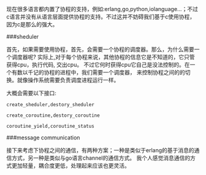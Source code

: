 
现在很多语言都内置了协程的支持，例如:erlang,go,python,iolanguage...；不过c语言并没有从语言层面提供协程的支持。不过这并不妨碍我们基于c使用协程，因为c是那么的强大。

###sheduler

首先，如果需要使用协程，首先，会需要一个协程的调度器。那么，为什么需要一个调度器呢?
实际上,对于每个协程来说，其他协程的信息它是不知道的，它只管获得cpu，执行代码, 交出cpu。
不过它何时获得cpu它自己是没法控制的。在一个有数以千记的协程的进程中，我们需要一个调度器，
来控制协程之间的的切换。就像操作系统需要负责调度进程运行一样。 

大概会需要以下接口:

	create_sheduler,destory_sheduler

	create_coroutine,destory_coroutine

	coroutine_yield,coroutine_status

 


###message communication

接下来考虑下协程之间的通信，有两种方案；一种是类似于erlang的基于消息的通信方式，另一种是类似与go语言channel的通信方式。 我个人感觉消息通信的方式更加轻量，耦合度更低，处理起来应该也更灵活。